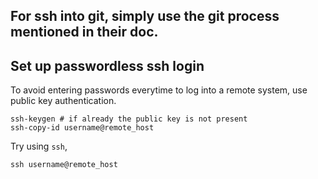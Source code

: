 

## For ssh into git, simply use the git process mentioned in their doc.

## Set up passwordless ssh login
To avoid entering passwords everytime to log into a remote system, use public key authentication.
```
ssh-keygen # if already the public key is not present
ssh-copy-id username@remote_host
```

Try using `ssh`,
```
ssh username@remote_host
```


